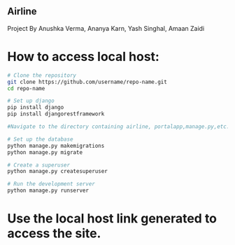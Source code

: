 ## Airline

Project By Anushka Verma, Ananya Karn, Yash Singhal, Amaan Zaidi

# How to access local host:
```bash
# Clone the repository
git clone https://github.com/username/repo-name.git
cd repo-name

# Set up django
pip install django
pip install djangorestframework

#Navigate to the directory containing airline, portalapp,manage.py,etc.

# Set up the database
python manage.py makemigrations
python manage.py migrate

# Create a superuser
python manage.py createsuperuser

# Run the development server
python manage.py runserver
```

# Use the local host link generated to access the site.
